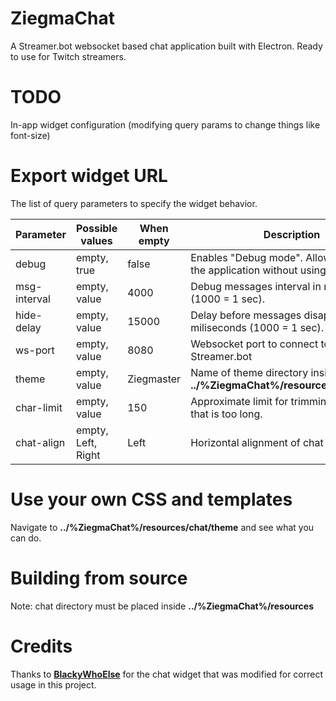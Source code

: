 # ZiegmaChat
A Streamer.bot websocket based chat application built with Electron.
Ready to use for Twitch streamers.

# TODO
In-app widget configuration (modifying query params to change things like font-size)

# Export widget URL
The list of query parameters to specify the widget behavior.

| **Parameter** | **Possible values** | When empty | **Description** |
| ------ | ------ | ------ | ------ |
| debug | empty, true | false | Enables "Debug mode". Allows you to test the application without using a real chat. |
| msg-interval | empty, value | 4000 | Debug messages interval in miliseconds (1000 = 1 sec). |
| hide-delay | empty, value | 15000 | Delay before messages disappear in miliseconds (1000 = 1 sec). |
| ws-port | empty, value | 8080 | Websocket port to connect to Streamer.bot |
| theme | empty, value | Ziegmaster | Name of theme directory inside **../%ZiegmaChat%/resources/chat/theme** |
| char-limit | empty, value | 150 | Approximate limit for trimming a message that is too long. |
| chat-align | empty, Left, Right | Left | Horizontal alignment of chat messages. |

# Use your own CSS and templates
Navigate to **../%ZiegmaChat%/resources/chat/theme** and see what you can do.

# Building from source
Note: chat directory must be placed inside **../%ZiegmaChat%/resources**

# Credits
Thanks to [**BlackyWhoElse**](https://github.com/BlackyWhoElse/streamer.bot-actions) for the chat widget that was modified for correct usage in this project.
